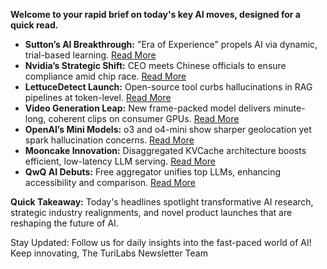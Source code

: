 **Welcome to your rapid brief on today's key AI moves, designed for a quick read.**

- **Sutton’s AI Breakthrough:** "Era of Experience" propels AI via dynamic, trial-based learning. [Read More](https://storage.googleapis.com/deepmind-media/Era-of-Experience%20/The%20Era%20of%20Experience%20Paper.pdf)  
- **Nvidia’s Strategic Shift:** CEO meets Chinese officials to ensure compliance amid chip race. [Read More](https://www.nytimes.com/2025/04/17/business/nvidia-china-tariffs-chips-jensen-huang.html)  
- **LettuceDetect Launch:** Open-source tool curbs hallucinations in RAG pipelines at token-level. [Read More](https://github.com/KRLabsOrg/LettuceDetect)  
- **Video Generation Leap:** New frame-packed model delivers minute-long, coherent clips on consumer GPUs. [Read More](https://lllyasviel.github.io/frame_pack_gitpage/)  
- **OpenAI’s Mini Models:** o3 and o4-mini show sharper geolocation yet spark hallucination concerns. [Read More](https://thewarroom.news/cluster/2859)  
- **Mooncake Innovation:** Disaggregated KVCache architecture boosts efficient, low-latency LLM serving. [Read More](https://github.com/kvcache-ai/Mooncake)  
- **QwQ AI Debuts:** Free aggregator unifies top LLMs, enhancing accessibility and comparison. [Read More](https://qwq32.com/)

**Quick Takeaway:** Today's headlines spotlight transformative AI research, strategic industry realignments, and novel product launches that are reshaping the future of AI.  

Stay Updated: Follow us for daily insights into the fast-paced world of AI! Keep innovating, The TuriLabs Newsletter Team